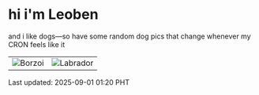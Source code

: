 # hi i'm Leoben

and i like dogs—so have some random dog pics that change whenever my CRON feels like it

|  |  |
|--------|----------|
| ![Borzoi](https://random-dog-vercel.vercel.app/api/random-borzoi?v=1756660830) | ![Labrador](https://random-dog-vercel.vercel.app/api/random-labrador?v=1756660830) |

Last updated: 2025-09-01 01:20 PHT
